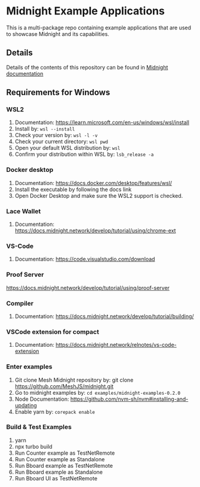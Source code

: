 # Midnight Example Applications

This is a multi-package repo containing example applications that are used to showcase Midnight and its capabilities.

## Details

Details of the contents of this repository can be found in [Midnight documentation](https://docs.midnight.network/)

## Requirements for Windows

### WSL2
1. Documentation: https://learn.microsoft.com/en-us/windows/wsl/install 
2. Install by:  ``` wsl --install ``` 
3. Check your version by: ```wsl -l -v ```
4. Check your current directory: ```wsl pwd```
5. Open your default WSL distribution by: ```wsl```
6. Confirm your distribution within WSL by: ```lsb_release -a```

### Docker desktop
1. Documentation: https://docs.docker.com/desktop/features/wsl/
2. Install the executable by following the docs link
3. Open Docker Desktop and make sure the WSL2 support is checked.

### Lace Wallet
1. Documentation: https://docs.midnight.network/develop/tutorial/using/chrome-ext

### VS-Code
1. Documentation: https://code.visualstudio.com/download

### Proof Server
https://docs.midnight.network/develop/tutorial/using/proof-server

### Compiler
1. Documentation: https://docs.midnight.network/develop/tutorial/building/

### VSCode extension for compact
1. Documentation: https://docs.midnight.network/relnotes/vs-code-extension

### Enter examples
1. Git clone Mesh Midnight repository by: git clone https://github.com/MeshJS/midnight.git
2. Go to midnight examples by: ```cd examples/midnight-examples-0.2.0```
3. Node Documentation: https://github.com/nvm-sh/nvm#installing-and-updating
4. Enable yarn by: ```corepack enable```

### Build & Test Examples
1. yarn
2. npx turbo build
3. Run Counter example as TestNetRemote
4. Run Counter example as Standalone
5. Run Bboard example as TestNetRemote
6. Run Bboard example as Standalone
7. Run Bboard UI as TestNetRemote


 




